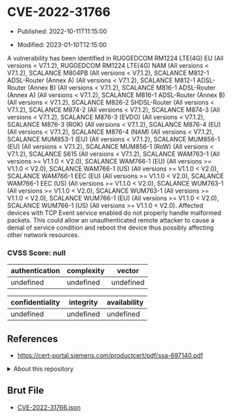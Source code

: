 # CVE-2022-31766

- Published: 2022-10-11T11:15:00

- Modified: 2023-01-10T12:15:00

A vulnerability has been identified in RUGGEDCOM RM1224 LTE(4G) EU (All versions < V7.1.2), RUGGEDCOM RM1224 LTE(4G) NAM (All versions < V7.1.2), SCALANCE M804PB (All versions < V7.1.2), SCALANCE M812-1 ADSL-Router (Annex A) (All versions < V7.1.2), SCALANCE M812-1 ADSL-Router (Annex B) (All versions < V7.1.2), SCALANCE M816-1 ADSL-Router (Annex A) (All versions < V7.1.2), SCALANCE M816-1 ADSL-Router (Annex B) (All versions < V7.1.2), SCALANCE M826-2 SHDSL-Router (All versions < V7.1.2), SCALANCE M874-2 (All versions < V7.1.2), SCALANCE M874-3 (All versions < V7.1.2), SCALANCE M876-3 (EVDO) (All versions < V7.1.2), SCALANCE M876-3 (ROK) (All versions < V7.1.2), SCALANCE M876-4 (EU) (All versions < V7.1.2), SCALANCE M876-4 (NAM) (All versions < V7.1.2), SCALANCE MUM853-1 (EU) (All versions < V7.1.2), SCALANCE MUM856-1 (EU) (All versions < V7.1.2), SCALANCE MUM856-1 (RoW) (All versions < V7.1.2), SCALANCE S615 (All versions < V7.1.2), SCALANCE WAM763-1 (All versions >= V1.1.0 < V2.0), SCALANCE WAM766-1 (EU) (All versions >= V1.1.0 < V2.0), SCALANCE WAM766-1 (US) (All versions >= V1.1.0 < V2.0), SCALANCE WAM766-1 EEC (EU) (All versions >= V1.1.0 < V2.0), SCALANCE WAM766-1 EEC (US) (All versions >= V1.1.0 < V2.0), SCALANCE WUM763-1 (All versions >= V1.1.0 < V2.0), SCALANCE WUM763-1 (All versions >= V1.1.0 < V2.0), SCALANCE WUM766-1 (EU) (All versions >= V1.1.0 < V2.0), SCALANCE WUM766-1 (US) (All versions >= V1.1.0 < V2.0). Affected devices with TCP Event service enabled do not properly handle malformed packets. This could allow an unauthenticated remote attacker to cause a denial of service condition and reboot the device thus possibly affecting other network resources.

### CVSS Score: **null**

| authentication | complexity | vector |
| --- | --- | --- |
| undefined | undefined | undefined |

| confidentiality | integrity | availability |
| --- | --- | --- |
| undefined | undefined | undefined |

## References

* https://cert-portal.siemens.com/productcert/pdf/ssa-697140.pdf

<details>
<summary>About this repository</summary> 

  This repository is part of the project [Live Hack CVE](https://github.com/Live-Hack-CVE). Main website can be found [www.live-hack.org](https://www.live-hack.org) 
  
  Made by [Sn0wAlice](https://github.com/Sn0wAlice) for the people that care about security and need to have a feed of the latest CVEs. Hope you enjoy it, don't forget to star the repo and follow me on [Twitter](https://twitter.com/Sn0wAlice) and [Github](https://github.com/Sn0wAlice). And that is my [personnal website](https://www.alice-snow.me/)

  - [Home Page](https://github.com/Live-Hack-CVE)
  - [Framework](https://github.com/Live-Hack-CVE/cve-framework)
  - [CVE database](https://github.com/Live-Hack-CVE/full_database)
  - [Changelog](https://github.com/Live-Hack-CVE/Changelog)
</details>

## Brut File

* [CVE-2022-31766.json](https://raw.githubusercontent.com/Live-Hack-CVE/full_database/main/cves/2022/CVE-2022-31766.json)

